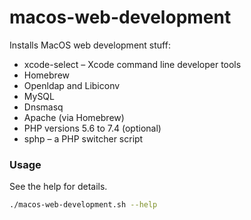 # macos-web-development

Installs MacOS web development stuff:
- xcode-select – Xcode command line developer tools
- Homebrew
- Openldap and Libiconv
- MySQL
- Dnsmasq
- Apache (via Homebrew)
- PHP versions 5.6 to 7.4 (optional)
- sphp – a PHP switcher script

### Usage

See the help for details.

```bash
./macos-web-development.sh --help
```